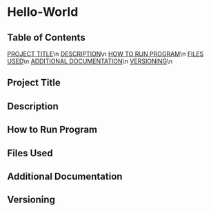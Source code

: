 # Hello-World

## Table of Contents
[PROJECT TITLE](https://github.com/CadeKrueger/Hello-World/blob/main/README.md#project-title)\n
[DESCRIPTION](https://github.com/CadeKrueger/Hello-World/blob/main/README.md#description)\n
[HOW TO RUN PROGRAM](https://github.com/CadeKrueger/Hello-World/blob/main/README.md#how-to-run-program)\n
[FILES USED](https://github.com/CadeKrueger/Hello-World/blob/main/README.md#files-used)\n
[ADDITIONAL DOCUMENTATION](https://github.com/CadeKrueger/Hello-World/blob/main/README.md#additional-documentation)\n
[VERSIONING](https://github.com/CadeKrueger/Hello-World/blob/main/README.md#versioning)\n
## Project Title
## Description
## How to Run Program
## Files Used
## Additional Documentation
## Versioning


